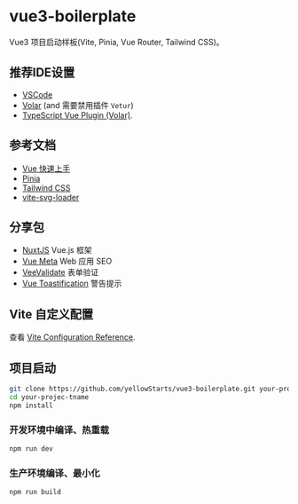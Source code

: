 # vue3-boilerplate

Vue3 项目启动样板(Vite, Pinia, Vue Router, Tailwind CSS)。

## 推荐IDE设置

- [VSCode](https://code.visualstudio.com/)
- [Volar](https://marketplace.visualstudio.com/items?itemName=Vue.volar) (and 需要禁用插件 `Vetur`) 
- [TypeScript Vue Plugin (Volar)](https://marketplace.visualstudio.com/items?itemName=Vue.vscode-typescript-vue-plugin).

## 参考文档
- [Vue 快速上手](https://cn.vuejs.org/guide/quick-start.html)
- [Pinia](https://pinia.vuejs.org/introduction.html#comparison-with-vuex)
- [Tailwind CSS](https://tailwindcss.com/docs/guides/vite)
- [vite-svg-loader](https://www.npmjs.com/package/vite-svg-loader)

## 分享包
- [NuxtJS](https://nuxtjs.org/) Vue.js 框架
- [Vue Meta](https://vue-meta.nuxtjs.org/) Web 应用 SEO
- [VeeValidate](https://vee-validate.logaretm.com/v4/) 表单验证
- [Vue Toastification](https://vue-toastification.maronato.dev/) 警告提示

## Vite 自定义配置

查看 [Vite Configuration Reference](https://vitejs.dev/config/).

## 项目启动

```sh
git clone https://github.com/yellowStarts/vue3-boilerplate.git your-project-name
cd your-projec-tname
npm install
```

### 开发环境中编译、热重载

```sh
npm run dev
```

### 生产环境编译、最小化

```sh
npm run build
```
